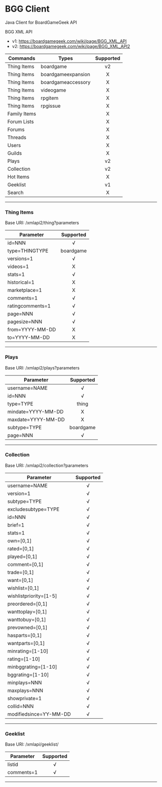 # BGG Client

Java Client for BoardGameGeek API

BGG XML API
* v1: https://boardgamegeek.com/wiki/page/BGG_XML_API
* v2: https://boardgamegeek.com/wiki/page/BGG_XML_API2

| Commands     | Types              | Supported |
|--------------|--------------------|:---------:|
| Thing Items  | boardgame          |    v2     |
| Thing Items  | boardgameexpansion |     X     |
| Thing Items  | boardgameaccessory |     X     |
| Thing Items  | videogame          |     X     |
| Thing Items  | rpgitem            |     X     |
| Thing Items  | rpgissue           |     X     |
| Family Items |                    |     X     |
| Forum Lists  |                    |     X     |
| Forums       |                    |     X     |
| Threads      |                    |     X     |
| Users        |                    |     X     |
| Guilds       |                    |     X     |
| Plays        |                    |    v2     |
| Collection   |                    |    v2     |
| Hot Items    |                    |     X     |
| Geeklist     |                    |    v1     |
| Search       |                    |     X     |

---

### Thing Items
Base URI: /xmlapi2/thing?parameters

| Parameter        | Supported |
|------------------|:---------:|
| id=NNN           |     √     |
| type=THINGTYPE   | boardgame |
| versions=1       |     √     |
| videos=1         |     X     |
| stats=1          |     √     |
| historical=1     |     X     |
| marketplace=1    |     X     |
| comments=1       |     √     |
| ratingcomments=1 |     √     |
| page=NNN         |     √     |
| pagesize=NNN     |     √     |
| from=YYYY-MM-DD  |     X     |
| to=YYYY-MM-DD    |     X     |

---

### Plays
Base URI: /xmlapi2/plays?parameters

| Parameter          | Supported |
|--------------------|:---------:|
| username=NAME      |     √     |
| id=NNN             |     √     |
| type=TYPE          |   thing   |
| mindate=YYYY-MM-DD |     X     |
| maxdate=YYYY-MM-DD |     X     |
| subtype=TYPE       | boardgame |
| page=NNN           |     √     |

---

### Collection
Base URI: /xmlapi2/collection?parameters


| Parameter              | Supported |
|------------------------|:---------:|
| username=NAME          |     √     |
| version=1              |     √     |
| subtype=TYPE           |     √     |
| excludesubtype=TYPE    |     √     |
| id=NNN                 |     √     | 
| brief=1                |     √     |
| stats=1                |     √     |
| own=[0,1]              |     √     |
| rated=[0,1]            |     √     |
| played=[0,1]           |     √     |
| comment=[0,1]          |     √     |
| trade=[0,1]            |     √     |
| want=[0,1]             |     √     |
| wishlist=[0,1]         |     √     |
| wishlistpriority=[1-5] |     √     |
| preordered=[0,1]       |     √     |
| wanttoplay=[0,1]       |     √     |
| wanttobuy=[0,1]        |     √     |
| prevowned=[0,1]        |     √     |
| hasparts=[0,1]         |     √     |
| wantparts=[0,1]        |     √     |
| minrating=[1-10]       |     √     |
| rating=[1-10]          |     √     |
| minbggrating=[1-10]    |     √     |
| bggrating=[1-10]       |     √     |
| minplays=NNN           |     √     |
| maxplays=NNN           |     √     |
| showprivate=1          |     √     |
| collid=NNN             |     √     |
| modifiedsince=YY-MM-DD |     √     |

---

### Geeklist
Base URI: /xmlapi/geeklist/<listid>

| Parameter  | Supported |
|------------|:---------:|
| listid     |     √     |
| comments=1 |     √     |

---
